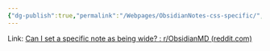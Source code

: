 ```yaml
---
{"dg-publish":true,"permalink":"/Webpages/ObsidianNotes-css-specific/","title":"Applying CSS Snippets to Specific Notes","tags":["Obsidian"],"noteIcon":"1","created":"2024-08-26T23:59:15.187+08:00","updated":"2024-09-05T00:21:50.397+08:00"}
---
```


Link: [Can I set a specific note as being wide? : r/ObsidianMD (reddit.com)](https://www.reddit.com/r/ObsidianMD/comments/131vg9h/can_i_set_a_specific_note_as_being_wide/)
